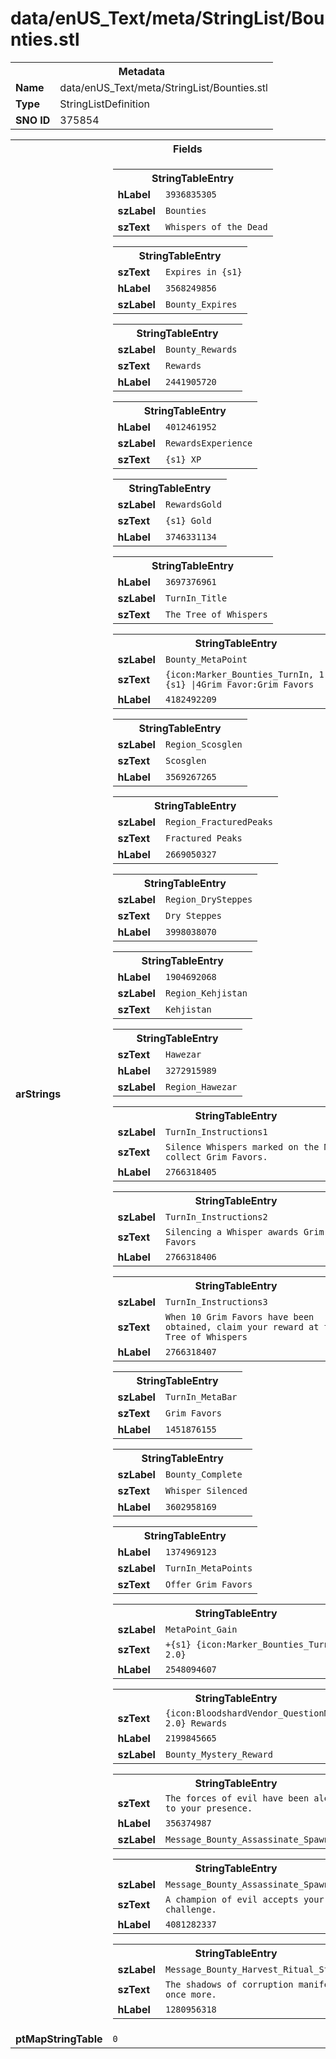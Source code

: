 <h1>data/enUS_Text/meta/StringList/Bounties.stl</h1><table><tr><th colspan="100%">Metadata</th></tr><tr><td><b>Name</b></td><td>data/enUS_Text/meta/StringList/Bounties.stl</td></tr><tr><td><b>Type</b></td><td>StringListDefinition</td></tr><tr><td><b>SNO ID</b></td><td>375854</td></tr></table>

<table><tr><th colspan="100%">Fields</th></tr><tr><td><b>arStrings</b></td><td><table><tr><th colspan="100%">StringTableEntry</th></tr><tr><td><b>hLabel</b></td><td><code>3936835305</code></td></tr><tr><td><b>szLabel</b></td><td><code>Bounties</code></td></tr><tr><td><b>szText</b></td><td><code>Whispers of the Dead</code></td></tr></table>


<table><tr><th colspan="100%">StringTableEntry</th></tr><tr><td><b>szText</b></td><td><code>Expires in {s1}</code></td></tr><tr><td><b>hLabel</b></td><td><code>3568249856</code></td></tr><tr><td><b>szLabel</b></td><td><code>Bounty_Expires</code></td></tr></table>


<table><tr><th colspan="100%">StringTableEntry</th></tr><tr><td><b>szLabel</b></td><td><code>Bounty_Rewards</code></td></tr><tr><td><b>szText</b></td><td><code>Rewards</code></td></tr><tr><td><b>hLabel</b></td><td><code>2441905720</code></td></tr></table>


<table><tr><th colspan="100%">StringTableEntry</th></tr><tr><td><b>hLabel</b></td><td><code>4012461952</code></td></tr><tr><td><b>szLabel</b></td><td><code>RewardsExperience</code></td></tr><tr><td><b>szText</b></td><td><code>{s1} XP</code></td></tr></table>


<table><tr><th colspan="100%">StringTableEntry</th></tr><tr><td><b>szLabel</b></td><td><code>RewardsGold</code></td></tr><tr><td><b>szText</b></td><td><code>{s1} Gold</code></td></tr><tr><td><b>hLabel</b></td><td><code>3746331134</code></td></tr></table>


<table><tr><th colspan="100%">StringTableEntry</th></tr><tr><td><b>hLabel</b></td><td><code>3697376961</code></td></tr><tr><td><b>szLabel</b></td><td><code>TurnIn_Title</code></td></tr><tr><td><b>szText</b></td><td><code>The Tree of Whispers</code></td></tr></table>


<table><tr><th colspan="100%">StringTableEntry</th></tr><tr><td><b>szLabel</b></td><td><code>Bounty_MetaPoint</code></td></tr><tr><td><b>szText</b></td><td><code>{icon:Marker_Bounties_TurnIn, 1.8} {s1} |4Grim Favor:Grim Favors</code></td></tr><tr><td><b>hLabel</b></td><td><code>4182492209</code></td></tr></table>


<table><tr><th colspan="100%">StringTableEntry</th></tr><tr><td><b>szLabel</b></td><td><code>Region_Scosglen</code></td></tr><tr><td><b>szText</b></td><td><code>Scosglen</code></td></tr><tr><td><b>hLabel</b></td><td><code>3569267265</code></td></tr></table>


<table><tr><th colspan="100%">StringTableEntry</th></tr><tr><td><b>szLabel</b></td><td><code>Region_FracturedPeaks</code></td></tr><tr><td><b>szText</b></td><td><code>Fractured Peaks</code></td></tr><tr><td><b>hLabel</b></td><td><code>2669050327</code></td></tr></table>


<table><tr><th colspan="100%">StringTableEntry</th></tr><tr><td><b>szLabel</b></td><td><code>Region_DrySteppes</code></td></tr><tr><td><b>szText</b></td><td><code>Dry Steppes</code></td></tr><tr><td><b>hLabel</b></td><td><code>3998038070</code></td></tr></table>


<table><tr><th colspan="100%">StringTableEntry</th></tr><tr><td><b>hLabel</b></td><td><code>1904692068</code></td></tr><tr><td><b>szLabel</b></td><td><code>Region_Kehjistan</code></td></tr><tr><td><b>szText</b></td><td><code>Kehjistan</code></td></tr></table>


<table><tr><th colspan="100%">StringTableEntry</th></tr><tr><td><b>szText</b></td><td><code>Hawezar</code></td></tr><tr><td><b>hLabel</b></td><td><code>3272915989</code></td></tr><tr><td><b>szLabel</b></td><td><code>Region_Hawezar</code></td></tr></table>


<table><tr><th colspan="100%">StringTableEntry</th></tr><tr><td><b>szLabel</b></td><td><code>TurnIn_Instructions1</code></td></tr><tr><td><b>szText</b></td><td><code>Silence Whispers marked on the Map to collect Grim Favors.</code></td></tr><tr><td><b>hLabel</b></td><td><code>2766318405</code></td></tr></table>


<table><tr><th colspan="100%">StringTableEntry</th></tr><tr><td><b>szLabel</b></td><td><code>TurnIn_Instructions2</code></td></tr><tr><td><b>szText</b></td><td><code>Silencing a Whisper awards Grim Favors</code></td></tr><tr><td><b>hLabel</b></td><td><code>2766318406</code></td></tr></table>


<table><tr><th colspan="100%">StringTableEntry</th></tr><tr><td><b>szLabel</b></td><td><code>TurnIn_Instructions3</code></td></tr><tr><td><b>szText</b></td><td><code>When 10 Grim Favors have been obtained, claim your reward at the Tree of Whispers</code></td></tr><tr><td><b>hLabel</b></td><td><code>2766318407</code></td></tr></table>


<table><tr><th colspan="100%">StringTableEntry</th></tr><tr><td><b>szLabel</b></td><td><code>TurnIn_MetaBar</code></td></tr><tr><td><b>szText</b></td><td><code>Grim Favors</code></td></tr><tr><td><b>hLabel</b></td><td><code>1451876155</code></td></tr></table>


<table><tr><th colspan="100%">StringTableEntry</th></tr><tr><td><b>szLabel</b></td><td><code>Bounty_Complete</code></td></tr><tr><td><b>szText</b></td><td><code>Whisper Silenced</code></td></tr><tr><td><b>hLabel</b></td><td><code>3602958169</code></td></tr></table>


<table><tr><th colspan="100%">StringTableEntry</th></tr><tr><td><b>hLabel</b></td><td><code>1374969123</code></td></tr><tr><td><b>szLabel</b></td><td><code>TurnIn_MetaPoints</code></td></tr><tr><td><b>szText</b></td><td><code>Offer Grim Favors</code></td></tr></table>


<table><tr><th colspan="100%">StringTableEntry</th></tr><tr><td><b>szLabel</b></td><td><code>MetaPoint_Gain</code></td></tr><tr><td><b>szText</b></td><td><code>+{s1} {icon:Marker_Bounties_TurnIn, 2.0}  </code></td></tr><tr><td><b>hLabel</b></td><td><code>2548094607</code></td></tr></table>


<table><tr><th colspan="100%">StringTableEntry</th></tr><tr><td><b>szText</b></td><td><code>{icon:BloodshardVendor_QuestionMark, 2.0} Rewards</code></td></tr><tr><td><b>hLabel</b></td><td><code>2199845665</code></td></tr><tr><td><b>szLabel</b></td><td><code>Bounty_Mystery_Reward</code></td></tr></table>


<table><tr><th colspan="100%">StringTableEntry</th></tr><tr><td><b>szText</b></td><td><code>The forces of evil have been alerted to your presence.</code></td></tr><tr><td><b>hLabel</b></td><td><code>356374987</code></td></tr><tr><td><b>szLabel</b></td><td><code>Message_Bounty_Assassinate_Spawn</code></td></tr></table>


<table><tr><th colspan="100%">StringTableEntry</th></tr><tr><td><b>szLabel</b></td><td><code>Message_Bounty_Assassinate_Spawn_Boss</code></td></tr><tr><td><b>szText</b></td><td><code>A champion of evil accepts your challenge.</code></td></tr><tr><td><b>hLabel</b></td><td><code>4081282337</code></td></tr></table>


<table><tr><th colspan="100%">StringTableEntry</th></tr><tr><td><b>szLabel</b></td><td><code>Message_Bounty_Harvest_Ritual_Start</code></td></tr><tr><td><b>szText</b></td><td><code>The shadows of corruption manifest once more.</code></td></tr><tr><td><b>hLabel</b></td><td><code>1280956318</code></td></tr></table>


</td></tr><tr><td><b>ptMapStringTable</b></td><td><code>0</code></td></tr></table>

